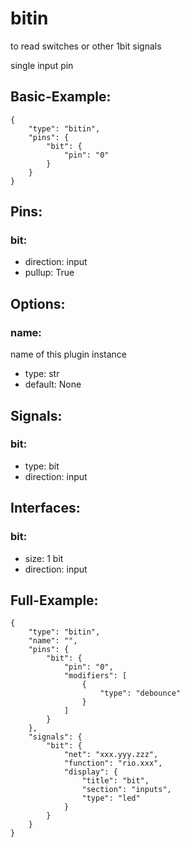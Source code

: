 # bitin
to read switches or other 1bit signals

single input pin

## Basic-Example:
```
{
    "type": "bitin",
    "pins": {
        "bit": {
            "pin": "0"
        }
    }
}
```

## Pins:
### bit:

 * direction: input
 * pullup: True


## Options:
### name:
name of this plugin instance

 * type: str
 * default: None


## Signals:
### bit:

 * type: bit
 * direction: input


## Interfaces:
### bit:

 * size: 1 bit
 * direction: input


## Full-Example:
```
{
    "type": "bitin",
    "name": "",
    "pins": {
        "bit": {
            "pin": "0",
            "modifiers": [
                {
                    "type": "debounce"
                }
            ]
        }
    },
    "signals": {
        "bit": {
            "net": "xxx.yyy.zzz",
            "function": "rio.xxx",
            "display": {
                "title": "bit",
                "section": "inputs",
                "type": "led"
            }
        }
    }
}
```
